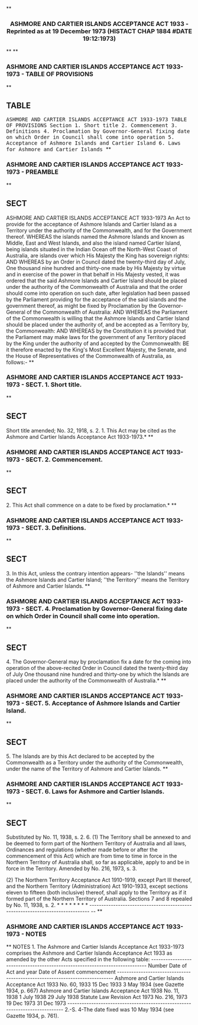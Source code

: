 **<b>

### <center><name>ASHMORE AND CARTIER ISLANDS ACCEPTANCE ACT 1933 - Reprinted as at 19 December 1973 (HISTACT CHAP 1884 #DATE 19:12:1973) </name></center>
</b>** 
**<b>

### <name>ASHMORE AND CARTIER ISLANDS ACCEPTANCE ACT 1933-1973 - TABLE OF PROVISIONS </name>
</b>** 

## TABLE
<tables> <tt><lf> <lf>            ASHMORE  AND  CARTIER  ISLANDS ACCEPTANCE   ACT  1933-1973<lf> <lf>                              TABLE  OF  PROVISIONS<lf> Section<lf>   1\.        Short title<lf>   2\.        Commencement<lf>   3\.        Definitions<lf>   4\.        Proclamation by Governor-General fixing date on which Order in<lf>             Council shall come into operation<lf>   5\.        Acceptance of Ashmore Islands and Cartier Island<lf>   6\.        Laws for Ashmore and Cartier Islands </lf></lf></lf></lf></lf></lf></lf></lf></lf></lf></lf></lf></tt></tables>
**<b>

### <name>ASHMORE AND CARTIER ISLANDS ACCEPTANCE ACT 1933-1973 - PREAMBLE </name>
</b>** 

## SECT
<sect> <lf> <lf>            ASHMORE  AND  CARTIER  ISLANDS ACCEPTANCE   ACT  1933-1973<lf> An Act to provide for the acceptance of Ashmore Islands and Cartier Island as a Territory under the authority of the Commonwealth, and for the Government thereof.<lf> WHEREAS the islands named the Ashmore Islands and known as Middle, East and West Islands, and also the island named Cartier Island, being islands situated in the Indian Ocean off the North-West Coast of Australia, are islands over which His Majesty the King has sovereign rights:<lf> <lf>   AND WHEREAS by an Order in Council dated the twenty-third day of July, One thousand nine hundred and thirty-one made by His Majesty by virtue and in exercise of the power in that behalf in His Majesty vested, it was ordered that the said Ashmore Islands and Cartier Island should be placed under the authority of the Commonwealth of Australia and that the order should come into operation on such date, after legislation had been passed by the Parliament providing for the acceptance of the said islands and the government thereof, as might be fixed by Proclamation by the Governor-General of the Commonwealth of Australia:<lf> <lf>   AND WHEREAS the Parliament of the Commonwealth is willing that the Ashmore Islands and Cartier Island should be placed under the authority of, and be accepted as a Territory by, the Commonwealth:<lf> <lf>   AND WHEREAS by the Constitution it is provided that the Parliament may make laws for the government of any Territory placed by the King under the authority of and accepted by the Commonwealth:<lf> <lf>   BE it therefore enacted by the King's Most Excellent Majesty, the Senate, and the House of Representatives of the Commonwealth of Australia, as follows:-<lf> </lf></lf></lf></lf></lf></lf></lf></lf></lf></lf></lf></lf></lf></sect>
**<b>

### <name>ASHMORE AND CARTIER ISLANDS ACCEPTANCE ACT 1933-1973 - SECT. 1\. Short title. </name>
</b>** 

## SECT
<sect> Short title amended; No. 32, 1918, s. 2.<lf>   1\. This Act may be cited as the Ashmore and Cartier Islands Acceptance Act 1933-1973.*<lf> </lf></lf></sect>
**<b>

### <name>ASHMORE AND CARTIER ISLANDS ACCEPTANCE ACT 1933-1973 - SECT. 2\. Commencement. </name>
</b>** 

## SECT
<sect>   2\. This Act shall commence on a date to be fixed by proclamation.*<lf> </lf></sect>
**<b>

### <name>ASHMORE AND CARTIER ISLANDS ACCEPTANCE ACT 1933-1973 - SECT. 3\. Definitions. </name>
</b>** 

## SECT
<sect>   3\. In this Act, unless the contrary intention appears-<lf> <lf>   ''the Islands'' means the Ashmore Islands and Cartier Island;<lf> <lf>   ''the Territory'' means the Territory of Ashmore and Cartier Islands.<lf> </lf></lf></lf></lf></lf></sect>
**<b>

### <name>ASHMORE AND CARTIER ISLANDS ACCEPTANCE ACT 1933-1973 - SECT. 4\. Proclamation by Governor-General fixing date on which Order in Council shall come into operation. </name>
</b>** 

## SECT
<sect>   4\. The Governor-General may by proclamation fix a date for the coming into operation of the above-recited Order in Council dated the twenty-third day of July One thousand nine hundred and thirty-one by which the Islands are placed under the authority of the Commonwealth of Australia.*<lf> </lf></sect>
**<b>

### <name>ASHMORE AND CARTIER ISLANDS ACCEPTANCE ACT 1933-1973 - SECT. 5\. Acceptance of Ashmore Islands and Cartier Island. </name>
</b>** 

## SECT
<sect>   5\. The Islands are by this Act declared to be accepted by the Commonwealth as a Territory under the authority of the Commonwealth, under the name of the Territory of Ashmore and Cartier Islands.<lf> </lf></sect>
**<b>

### <name>ASHMORE AND CARTIER ISLANDS ACCEPTANCE ACT 1933-1973 - SECT. 6\. Laws for Ashmore and Cartier Islands. </name>
</b>** 

## SECT
<sect> Substituted by No. 11, 1938, s. 2.<lf>   6\. (1) The Territory shall be annexed to and be deemed to form part of the Northern Territory of Australia and all laws, Ordinances and regulations (whether made before or after the commencement of this Act) which are from time to time in force in the Northern Territory of Australia shall, so far as applicable, apply to and be in force in the Territory.<lf> Amended by No. 216, 1973, s. 3\. 

  (2) The Northern Territory Acceptance Act 1910-1919, except Part III thereof, and the Northern Territory (Administration) Act 1910-1933, except sections eleven to fifteen (both inclusive) thereof, shall apply to the Territory as if it formed part of the Northern Territory of Australia.<lf> Sections 7 and 8 repealed by No. 11, 1938, s. 2.<lf>                          *   *   *   *   *   *   *   *<lf> ------------------------------------------------------------------------------ -- <lf> </lf></lf></lf></lf>
</lf></lf></sect>
**<b>

### <name>ASHMORE AND CARTIER ISLANDS ACCEPTANCE ACT 1933-1973 - NOTES </name>
</b>** <lf>                                      NOTES<lf> 1\.  The Ashmore and Cartier Islands Acceptance Act 1933-1973 comprises the Ashmore and Cartier Islands Acceptance Act 1933 as amended by the other Acts specified in the following table:<lf> ---------------------------------------------------------------------------- <lf> <lf>                                 Number                       Date of<lf>     Act                         and year        Date of<lf>                                                 Assent       commencement<lf> ---------------------------------------------------------------------------- <lf> <lf>     Ashmore and Cartier<lf>     Islands Acceptance Act<lf>     1933                        No. 60, 1933    15 Dec 1933  3 May 1934 (see<lf>                                                              Gazette 1934, p.<lf>                                                              667)<lf>     Ashmore and Cartier<lf>     Islands Acceptance Act<lf>     1938                        No. 11, 1938    1 July 1938  29 July 1938<lf>     Statute Law Revision Act<lf>     1973                        No. 216, 1973   19 Dec 1973  31 Dec 1973<lf> ---------------------------------------------------------------------------- <lf> 2.-S. 4-The date fixed was 10 May 1934 (see Gazette 1934, p. 761). </lf></lf></lf></lf></lf></lf></lf></lf></lf></lf></lf></lf></lf></lf></lf></lf></lf></lf></lf></lf></lf>
